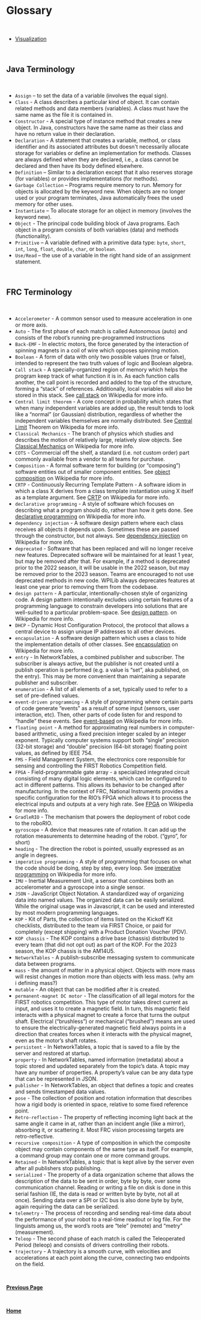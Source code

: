 # Glossary
<br>

- [Visualization](./visual.md)

<br>

## Java Terminology

<br>

- ````Assign```` – to set the data of a variable (involves the equal sign).
- ````Class```` - A class describes a particular kind of object. It can contain related methods and data members (variables). A class must have the same name as the file it is contained in.
- ````Constructor```` - A special type of instance method that creates a new object. In Java, constructors have the same name as their class and have no return value in their declaration.
- ````Declaration```` - A statement that creates a variable, method, or class identifier and its associated attributes but doesn't necessarily allocate storage for variables or define an implementation for methods. Classes are always defined when they are declared, i.e., a class cannot be declared and then have its body defined elsewhere.
- ````Definition```` – Similar to a declaration except that it also reserves storage (for variables) or provides implementations (for methods).
- ````Garbage Collection```` – Programs require memory to run. Memory for objects is allocated by the keyword new. When objects are no longer used or your program terminates, Java automatically frees the used memory for other uses.
- ````Instantiate```` – To allocate storage for an object in memory (involves the keyword new).
- ````Object```` - The principal code building block of Java programs. Each object in a program consists of both variables (data) and methods (functionality).
- ````Primitive```` – A variable defined with a primitive data type: ````byte````, ````short````, ````int````, ````long````, ````float````, ````double````, ````char````, or ````boolean````.
- ````Use/Read```` – the use of a variable in the right hand side of an assignment statement.

<br>

## FRC Terminology 

<br>

- ````Accelerometer```` - A common sensor used to measure acceleration in one or more axis.
- ````Auto```` - The first phase of each match is called Autonomous (auto) and consists of the robot’s running pre-programmed instructions
- ````Back-EMF```` - In electric motors, the force generated by the interaction of spinning magnets in a coil of wire which opposes spinning motion.
- ````Boolean```` - A form of data with only two possible values (true or false), intended to represent the two truth values of logic and Boolean algebra.
- ````Call stack```` - A specially-organized region of memory which helps the program keep track of what function it is in. As each function calls another, the call point is recorded and added to the top of the structure, forming a “stack” of references. Additionally, local variables will also be stored in this stack. See [call stack](https://en.wikipedia.org/wiki/Call_stack) on Wikipedia for more info.
- ````Central limit theorem```` - A core concept in probability which states that when many independent variables are added up, the result tends to look like a “normal” (or Gaussian) distribution, regardless of whether the independent variables themselves are normally distributed. See [Central Limit](https://en.wikipedia.org/wiki/Central_limit_theorem) Theorem on Wikipedia for more info.
- ````Classical Mechanics```` - The branch of physics which studies and describes the motion of relatively large, relatively slow objects. See [Classical Mechanics](https://en.wikipedia.org/wiki/Classical_mechanics) on Wikipedia for more info.
- ````COTS```` - Commercial off the shelf, a standard (i.e. not custom order) part commonly available from a vendor to all teams for purchase.
- ````Composition```` - A formal software term for building (or “composing”) software entities out of smaller component entities. See [object composition](https://en.wikipedia.org/wiki/Object_composition) on Wikipedia for more info.
- ````CRTP```` - Continuously Recurring Template Pattern - A software idiom in which a class X derives from a class template instantiation using X itself as a template argument. See [CRTP](https://en.wikipedia.org/wiki/Curiously_recurring_template_pattern) on Wikipedia for more info.
- ````declarative programming```` - A style of software which focuses on describing what a program should do, rather than how it gets done. See [declarative programming](https://en.wikipedia.org/wiki/Declarative_programming) on Wikipedia for more info.
- ````dependency injection```` - A software design pattern where each class receives all objects it depends upon. Sometimes these are passed through the constructor, but not always. See [dependency injection](https://en.wikipedia.org/wiki/Dependency_injection) on Wikipedia for more info.
- ````deprecated```` - Software that has been replaced and will no longer receive new features. Deprecated software will be maintained for at least 1 year, but may be removed after that. For example, if a method is deprecated prior to the 2022 season, it will be usable in the 2022 season, but may be removed prior to the 2023 season. Teams are encouraged to not use deprecated methods in new code. WPILib always deprecates features at least one year prior to removing them from the codebase.
- ````design pattern```` - A particular, intentionally-chosen style of organizing code. A design pattern intentionally excludes using certain features of a programming language to constrain developers into solutions that are well-suited to a particular problem-space. See [design pattern](https://en.wikipedia.org/wiki/Design_pattern). on Wikipedia for more info.
- ````DHCP```` - Dynamic Host Configuration Protocol, the protocol that allows a central device to assign unique IP addresses to all other devices.
- ````encapsulation```` - A software design pattern which uses a class to hide the implementation details of other classes. See [encapsulation](https://en.wikipedia.org/wiki/Encapsulation_(computer_programming)) on Wikipedia for more info.
- ````entry```` - In NetworkTables, a combined publisher and subscriber. The subscriber is always active, but the publisher is not created until a publish operation is performed (e.g. a value is “set”, aka published, on the entry). This may be more convenient than maintaining a separate publisher and subscriber.
- ````enumeration```` - A list of all elements of a set, typically used to refer to a set of pre-defined values.
- ````event-driven programming```` - A style of programming where certain parts of code generate “events” as a result of some input (sensors, user interaction, etc). Then, other parts of code listen for and respond to “handle” these events. See [event-based](https://en.wikipedia.org/wiki/Event-driven_programming) on Wikipedia for more info.
- ````floating point```` - A method for approximating real numbers in computer-based arithmetic, using a fixed precision integer scaled by an integer exponent. Typically computer systems support both “single” precision (32-bit storage) and “double” precision (64-bit storage) floating point values, as defined by IEEE 754.
- ````FMS```` - Field Management System, the electronics core responsible for sensing and controlling the FIRST Robotics Competition field.
- ````FPGA```` - Field-programmable gate array - a specialized integrated circuit consisting of many digital logic elements, which can be configured to act in different patterns. This allows its behavior to be changed after manufacturing. In the context of FRC, National Instruments provides a specific configuration for the RIO’s FPGA which allows it to process the electrical inputs and outputs at a very high rate. See [FPGA](https://en.wikipedia.org/wiki/Field-programmable_gate_array) on Wikipedia for more info.
- ````GradleRIO```` - The mechanism that powers the deployment of robot code to the roboRIO.
- ````gyroscope```` - A device that measures rate of rotation. It can add up the rotation measurements to determine heading of the robot. (“gyro”, for short)
- ````heading```` - The direction the robot is pointed, usually expressed as an angle in degrees.
- ````imperative programming```` - A style of programming that focuses on what the code should be doing, step by step, every loop. See [imperative programming](https://en.wikipedia.org/wiki/Imperative_programming) on Wikipedia for more info.
- ````IMU```` - Inertial Measurement Unit, a sensor that combines both an accelerometer and a gyroscope into a single sensor.
- ````JSON```` - JavaScript Object Notation. A standardized way of organizing data into named values. The organized data can be easily serialized. While the original usage was in Javascript, it can be used and interested by most modern programming languages. 
- ````KOP```` - Kit of Parts, the collection of items listed on the Kickoff Kit checklists, distributed to the team via FIRST Choice, or paid for completely (except shipping) with a Product Donation Voucher (PDV).
- ````KOP chassis```` - The KOP contains a drive base (chassis) distributed to every team (that did not opt out) as part of the KOP. For the 2023 season, the KOP chassis is the AM14U5.
- ````NetworkTables```` - A publish-subscribe messaging system to communicate data between programs.
- ````mass```` - the amount of matter in a physical object. Objects with more mass will resist changes in motion more than objects with less mass. (why am i defining mass?)
- ````mutable```` - An object that can be modified after it is created.
- ````permanent-magnet DC motor```` - The classification of all legal motors for the FIRST robotics competition. This type of motor takes direct current as input, and uses it to create a magnetic field. In turn, this magnetic field interacts with a physical magnet to create a force that turns the output shaft. Electrical (“brushless”) or mechanical (“brushed”) means are used to ensure the electrically-generated magnetic field always points in a direction that creates forces when it interacts with the physical magnet, even as the motor’s shaft rotates.
- ````persistent```` - In NetworkTables, a topic that is saved to a file by the server and restored at startup.
- ````property```` - In NetworkTables, named information (metadata) about a topic stored and updated separately from the topic’s data. A topic may have any number of properties. A property’s value can be any data type that can be represented in JSON.
- ````publisher```` - In NetworkTables, an object that defines a topic and creates and sends timestamped data values.
- ````pose```` - The collection of position and rotation information that describes how a rigid body is oriented in space, relative to some fixed reference point.
- ````Retro-reflection```` - The property of reflecting incoming light back at the same angle it came in at, rather than an incident angle (like a mirror), absorbing it, or scattering it. Most FRC vision processing targets are retro-reflective.
- ````recursive composition```` - A type of composition in which the composite object may contain components of the same type as itself. For example, a command group may contain one or more command groups. 
- ````Retained```` - In NetworkTables, a topic that is kept alive by the server even after all publishers stop publishing. 
- ````serialized```` - The property of a data organization scheme that allows the description of the data to be sent in order, byte by byte, over some communication channel. Reading or writing a file on disk is done in this serial fashion (IE, the data is read or written byte by byte, not all at once). Sending data over a SPI or I2C bus is also done byte by byte, again requiring the data can be serialized.
- ````telemetry```` - The process of recording and sending real-time data about the performance of your robot to a real-time readout or log file. For the linguists among us, the word’s roots are “tele” (remote) and “metry” (measurement).
- ````Teleop```` - The second phase of each match is called the Teleoperated Period (teleop) and consists of drivers controlling their robots.
- ````trajectory```` - A trajectory is a smooth curve, with velocities and accelerations at each point along the curve, connecting two endpoints on the field.

<br>

**[Previous Page](https://docs.lynkrobotics.org/)**

<br>

**[Home](https://docs.lynkrobotics.org/)**






 























